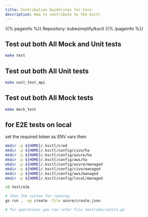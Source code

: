 ```yaml
---
title: Contribution Guidelines for Core
description: How to contribute to the ksctl
---
```


{{% pageinfo %}}
Repository: kubesimplify/ksctl
{{% /pageinfo %}}


## Test out both All Mock and Unit tests
```bash
make test
```

## Test out both All Unit tests
```bash
make unit_test_api
```

## Test out both All Mock tests
```bash
make mock_test
```

## for E2E tests on local
set the required token as ENV vars
then
```bash
mkdir -p ${HOME}/.ksctl/cred
mkdir -p ${HOME}/.ksctl/config/civo/ha
mkdir -p ${HOME}/.ksctl/config/azure/ha
mkdir -p ${HOME}/.ksctl/config/aws/ha
mkdir -p ${HOME}/.ksctl/config/azure/managed
mkdir -p ${HOME}/.ksctl/config/civo/managed
mkdir -p ${HOME}/.ksctl/config/aws/managed
mkdir -p ${HOME}/.ksctl/config/local/managed

cd test/e2e

# then the syntax for running
go run . -op create -file azure/create.json

# for operations you can refer file test/e2e/consts.go
```